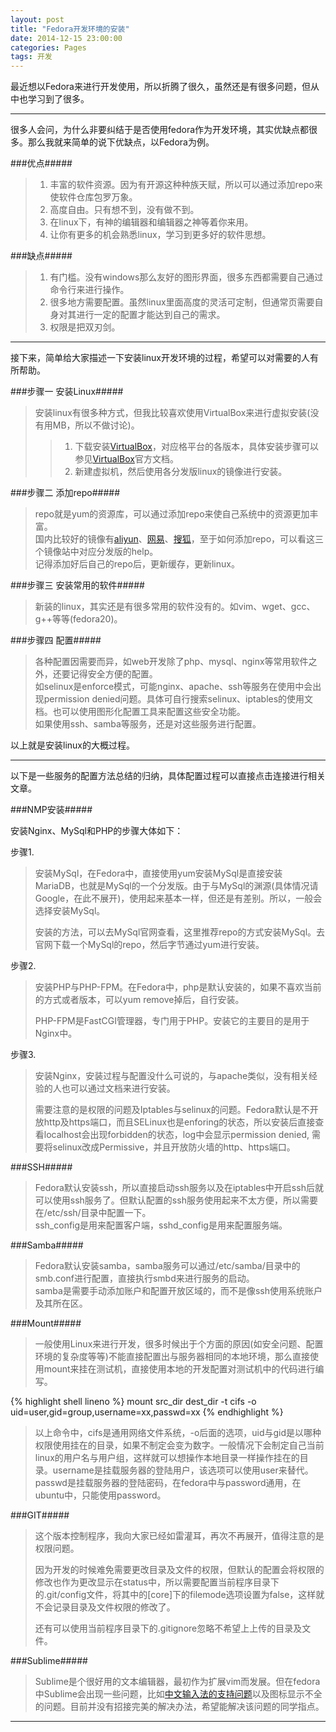 ```yaml
---
layout: post
title: "Fedora开发环境的安装"
date: 2014-12-15 23:00:00
categories: Pages
tags: 开发
---
```

最近想以Fedora来进行开发使用，所以折腾了很久，虽然还是有很多问题，但从中也学习到了很多。             
         
---
很多人会问，为什么非要纠结于是否使用fedora作为开发环境，其实优缺点都很多。那么我就来简单的说下优缺点，以Fedora为例。    

###优点#####       
> 1. 丰富的软件资源。因为有开源这种种族天赋，所以可以通过添加repo来使软件仓库包罗万象。
> 2. 高度自由。只有想不到，没有做不到。 
> 3. 在linux下，有神的编辑器和编辑器之神等着你来用。
> 4. 让你有更多的机会熟悉linux，学习到更多好的软件思想。      
    
###缺点#####
> 1. 有门槛。没有windows那么友好的图形界面，很多东西都需要自己通过命令行来进行操作。      
> 2. 很多地方需要配置。虽然linux里面高度的灵活可定制，但通常页需要自身对其进行一定的配置才能达到自己的需求。      
> 3. 权限是把双刃剑。    
                
---      
接下来，简单给大家描述一下安装linux开发环境的过程，希望可以对需要的人有所帮助。     

###步骤一 安装Linux#####      
     
>安装linux有很多种方式，但我比较喜欢使用VirtualBox来进行虚拟安装(没有用MB，所以不做讨论)。        
>>1. 下载安装[VirtualBox]，对应格平台的各版本，具体安装步骤可以参见[VirtualBox]官方文档。       
>>2. 新建虚拟机，然后使用各分发版linux的镜像进行安装。      

###步骤二 添加repo#####     
    
>repo就是yum的资源库，可以通过添加repo来使自己系统中的资源更加丰富。    
>国内比较好的镜像有[aliyun]、[网易]、[搜狐]，至于如何添加repo，可以看这三个镜像站中对应分发版的help。      
>记得添加好后自己的repo后，更新缓存，更新linux。     

###步骤三 安装常用的软件#####       
    
>新装的linux，其实还是有很多常用的软件没有的。如vim、wget、gcc、g++等等(fedora20)。

###步骤四 配置#####     
>各种配置因需要而异，如web开发除了php、mysql、nginx等常用软件之外，还要记得安全方便的配置。     
>如selinux是enforce模式，可能nginx、apache、ssh等服务在使用中会出现permission denied问题。具体可自行搜索selinux、iptables的使用文档。也可以使用图形化配置工具来配置这些安全功能。       
>如果使用ssh、samba等服务，还是对这些服务进行配置。

以上就是安装linux的大概过程。       
         
---
以下是一些服务的配置方法总结的归纳，具体配置过程可以直接点击连接进行相关文章。
    
###NMP安装#####     
    
安装Nginx、MySql和PHP的步骤大体如下：   
    
步骤1.     
      
>安装MySql，在Fedora中，直接使用yum安装MySql是直接安装MariaDB，也就是MySql的一个分发版。由于与MySql的渊源(具体情况请Google，在此不展开)，使用起来基本一样，但还是有差别。所以，一般会选择安装MySql。       
>
>安装的方法，可以去MySql官网查看，这里推荐repo的方式安装MySql。去官网下载一个MySql的repo，然后字节通过yum进行安装。         
    
步骤2.           
    
>安装PHP与PHP-FPM。在Fedora中，php是默认安装的，如果不喜欢当前的方式或者版本，可以yum remove掉后，自行安装。     
>
>PHP-FPM是FastCGI管理器，专门用于PHP。安装它的主要目的是用于Nginx中。     
    
步骤3.      
    
>安装Nginx，安装过程与配置没什么可说的，与apache类似，没有相关经验的人也可以通过文档来进行安装。        
>
>需要注意的是权限的问题及Iptables与selinux的问题。Fedora默认是不开放http及https端口，而且SELinux也是enforing的状态，所以安装后直接查看localhost会出现forbidden的状态，log中会显示permission denied, 需要将selinux改成Permissive，并且开放防火墙的http、https端口。       
    

###SSH#####     
    
>Fedora默认安装ssh，所以直接启动ssh服务以及在iptables中开启ssh后就可以使用ssh服务了。但默认配置的ssh服务使用起来不太方便，所以需要在/etc/ssh/目录中配置一下。      
>ssh_config是用来配置客户端，sshd_config是用来配置服务端。  

###Samba#####       

>Fedora默认安装samba，samba服务可以通过/etc/samba/目录中的smb.conf进行配置，直接执行smbd来进行服务的启动。      
>samba是需要手动添加账户和配置开放区域的，而不是像ssh使用系统账户及其所在区。
        
###Mount#####       

>一般使用Linux来进行开发，很多时候出于个方面的原因(如安全问题、配置环境的复杂度等等)不能直接配置出与服务器相同的本地环境，那么直接使用mount来挂在测试机，直接使用本地的开发配置对测试机中的代码进行编写。
>
{% highlight shell lineno %}
mount src_dir dest_dir -t cifs -o uid=user,gid=group,username=xx,passwd=xx
{% endhighlight %}  
>以上命令中，cifs是通用网络文件系统，-o后面的选项，uid与gid是以哪种权限使用挂在的目录，如果不制定会变为数字。一般情况下会制定自己当前linux的用户名与用户组，这样就可以想操作本地目录一样操作挂在的目录。username是挂载服务器的登陆用户，该选项可以使用user来替代。passwd是挂载服务器的登陆密码，在fedora中与password通用，在ubuntu中，只能使用password。
        
###GIT#####     
     
>这个版本控制程序，我向大家已经如雷灌耳，再次不再展开，值得注意的是权限问题。       
>
>因为开发的时候难免需要更改目录及文件的权限，但默认的配置会将权限的修改也作为更改显示在status中，所以需要配置当前程序目录下的.git/config文件，将其中的[core]下的filemode选项设置为false，这样就不会记录目录及文件权限的修改了。        
>
>还有可以使用当前程序目录下的.gitignore忽略不希望上上传的目录及文件。

###Sublime#####     
>Sublime是个很好用的文本编辑器，最初作为扩展vim而发展。但在fedora中Sublime会出现一些问题，比如[中文输入法的支持问题]以及图标显示不全的问题。目前并没有招接完美的解决办法，希望能解决该问题的同学指点。

---

[VirtualBox]: http://www.virtualbox.org
[aliyun]: http://mirrors.aliyun.com
[网易]: http://mirrors.163.com
[搜狐]: http://mirrors.sohu.com
[中文输入法的支持问题]: http://kirisky.github.io/pages/2014/12/07/about-sublime-chinese-input-on-fedora-20.html

